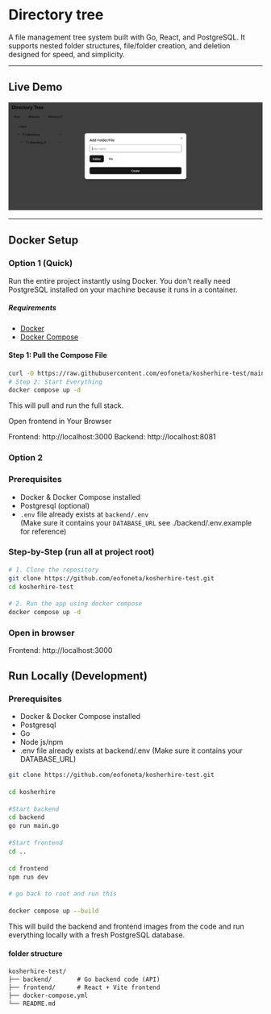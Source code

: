 # Directory tree

A file management tree system built with Go, React, and PostgreSQL. It supports nested folder structures, file/folder creation, and deletion designed for speed, and simplicity.

---

## Live Demo

![App Screenshot Placeholder](./image/image.png)

---

## Docker Setup

### Option 1 (Quick)

Run the entire project instantly using Docker. You don't really need PostgreSQL installed on your machine because it runs in a container.

##### Requirements

- [Docker](https://www.docker.com/products/docker-desktop)
- [Docker Compose](https://docs.docker.com/compose/)

#### Step 1: Pull the Compose File

```bash
curl -O https://raw.githubusercontent.com/eofoneta/kosherhire-test/main/docker-compose.yml
# Step 2: Start Everything
docker compose up -d
```

This will pull and run the full stack.

Open frontend in Your Browser

Frontend: http://localhost:3000
Backend: http://localhost:8081

### Option 2 

### Prerequisites

- Docker & Docker Compose installed
- Postgresql (optional)
- `.env` file already exists at `backend/.env`  
  (Make sure it contains your `DATABASE_URL` see ./backend/.env.example for reference)

### Step-by-Step (run all at project root)

```bash
# 1. Clone the repository
git clone https://github.com/eofoneta/kosherhire-test.git
cd kosherhire-test

# 2. Run the app using docker compose
docker compose up -d
```

### Open in browser

Frontend: http://localhost:3000

## Run Locally (Development)

### Prerequisites

- Docker & Docker Compose installed
- Postgresql
- Go
- Node js/npm
- .env file already exists at backend/.env
  (Make sure it contains your DATABASE_URL)

```bash
git clone https://github.com/eofoneta/kosherhire-test.git

cd kosherhire

#Start backend
cd backend
go run main.go

#Start frontend
cd ..

cd frontend
npm run dev

# go back to root and run this

docker compose up --build
```

This will build the backend and frontend images from the code and run everything locally with a fresh PostgreSQL database.

#### folder structure

```
kosherhire-test/
├── backend/       # Go backend code (API)
├── frontend/      # React + Vite frontend
├── docker-compose.yml
└── README.md
```
